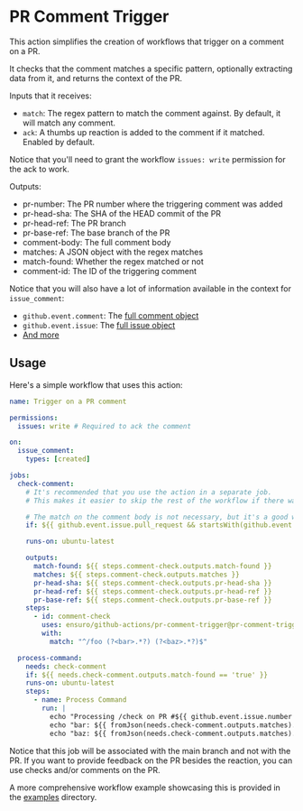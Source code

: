 # PR Comment Trigger

This action simplifies the creation of workflows that trigger on a comment on a PR.

It checks that the comment matches a specific pattern, optionally extracting data from it, and returns the context of the PR.

Inputs that it receives:

- `match`: The regex pattern to match the comment against. By default, it will match any comment.
- `ack`: A thumbs up reaction is added to the comment if it matched. Enabled by default.

Notice that you'll need to grant the workflow `issues: write` permission for the ack to work.

Outputs:

- pr-number: The PR number where the triggering comment was added
- pr-head-sha: The SHA of the HEAD commit of the PR
- pr-head-ref: The PR branch
- pr-base-ref: The base branch of the PR
- comment-body: The full comment body
- matches: A JSON object with the regex matches
- match-found: Whether the regex matched or not
- comment-id: The ID of the triggering comment

Notice that you will also have a lot of information available in the context for `issue_comment`:

- `github.event.comment`: The [full comment object](https://docs.github.com/en/rest/issues/comments?apiVersion=2022-11-28#get-an-issue-comment)
- `github.event.issue`: The [full issue object](https://docs.github.com/en/rest/issues/issues?apiVersion=2022-11-28#get-an-issue)
- [And more](https://docs.github.com/en/webhooks/webhook-events-and-payloads#issue_comment)

## Usage

Here's a simple workflow that uses this action:

```yaml
name: Trigger on a PR comment

permissions:
  issues: write # Required to ack the comment

on:
  issue_comment:
    types: [created]

jobs:
  check-comment:
    # It's recommended that you use the action in a separate job.
    # This makes it easier to skip the rest of the workflow if there was no match.

    # The match on the comment body is not necessary, but it's a good way to skip unrelated comments quickly.
    if: ${{ github.event.issue.pull_request && startsWith(github.event.comment.body, '/foo') }}

    runs-on: ubuntu-latest

    outputs:
      match-found: ${{ steps.comment-check.outputs.match-found }}
      matches: ${{ steps.comment-check.outputs.matches }}
      pr-head-sha: ${{ steps.comment-check.outputs.pr-head-sha }}
      pr-head-ref: ${{ steps.comment-check.outputs.pr-head-ref }}
      pr-base-ref: ${{ steps.comment-check.outputs.pr-base-ref }}
    steps:
      - id: comment-check
        uses: ensuro/github-actions/pr-comment-trigger@pr-comment-trigger # Use a tag or commit hash here
        with:
          match: "^/foo (?<bar>.*?) (?<baz>.*?)$"

  process-command:
    needs: check-comment
    if: ${{ needs.check-comment.outputs.match-found == 'true' }}
    runs-on: ubuntu-latest
    steps:
      - name: Process Command
        run: |
          echo "Processing /check on PR #${{ github.event.issue.number }} ${{ needs.check-comment.outputs.pr-head-ref }} -> ${{ needs.check-comment.outputs.pr-base-ref }}" >> $GITHUB_STEP_SUMMARY
          echo "bar: ${{ fromJson(needs.check-comment.outputs.matches).bar }}" >> $GITHUB_STEP_SUMMARY
          echo "baz: ${{ fromJson(needs.check-comment.outputs.matches).baz }}" >> $GITHUB_STEP_SUMMARY
```

Notice that this job will be associated with the main branch and not with the PR. If you want to provide feedback on the PR besides the reaction, you can use checks and/or comments on the PR.

A more comprehensive workflow example showcasing this is provided in the [examples](./examples) directory.
